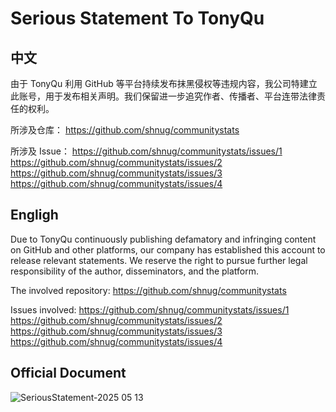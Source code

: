 # Serious Statement To TonyQu

## 中文
由于 TonyQu 利用 GitHub 等平台持续发布抹黑侵权等违规内容，我公司特建立此账号，用于发布相关声明。我们保留进一步追究作者、传播者、平台连带法律责任的权利。

所涉及仓库：
https://github.com/shnug/communitystats

所涉及 Issue：
https://github.com/shnug/communitystats/issues/1
https://github.com/shnug/communitystats/issues/2
https://github.com/shnug/communitystats/issues/3
https://github.com/shnug/communitystats/issues/4

## Engligh

Due to TonyQu continuously publishing defamatory and infringing content on GitHub and other platforms, our company has established this account to release relevant statements. We reserve the right to pursue further legal responsibility of the author, disseminators, and the platform.


The involved repository:
https://github.com/shnug/communitystats

Issues involved:
https://github.com/shnug/communitystats/issues/1
https://github.com/shnug/communitystats/issues/2
https://github.com/shnug/communitystats/issues/3
https://github.com/shnug/communitystats/issues/4

## Official Document

![SeriousStatement-2025 05 13](https://github.com/user-attachments/assets/a1b1cbd8-97c8-4c39-a103-3ce44c1cf2b2)
